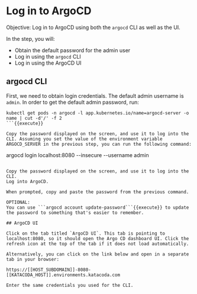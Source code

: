 # Log in to ArgoCD

Objective:
Log in to ArgoCD using both the `argocd` CLI as well as the UI.

In the step, you will:
* Obtain the default password for the admin user
* Log in using the `argocd` CLI
* Log in using the ArgoCD UI

## argocd CLI

First, we need to obtain login credentials. The default admin username is `admin`. In order to get the default admin password, run:
```
kubectl get pods -n argocd -l app.kubernetes.io/name=argocd-server -o name | cut -d'/' -f 2
```{{execute}}

Copy the password displayed on the screen, and use it to log into the CLI. Assuming you set the value of the environment variable ARGOCD_SERVER in the previous step, you can run the following command:
```
argocd login localhost:8080 --insecure --username admin
```{{execute}}

Copy the password displayed on the screen, and use it to log into the CLI.
Log into ArgoCD.

When prompted, copy and paste the password from the previous command.

OPTIONAL:
You can use ```argocd account update-password```{{execute}} to update the password to something that's easier to remember.

## ArgoCD UI

Click on the tab titled `ArgoCD UI`. This tab is pointing to localhost:8080, so it should open the Argo CD dashboard UI. Click the refresh icon at the top of the tab if it does not load automatically.

Alternatively, you can click on the link below and open in a separate tab in your browser:

https://[[HOST_SUBDOMAIN]]-8080-[[KATACODA_HOST]].environments.katacoda.com

Enter the same credentials you used for the CLI.